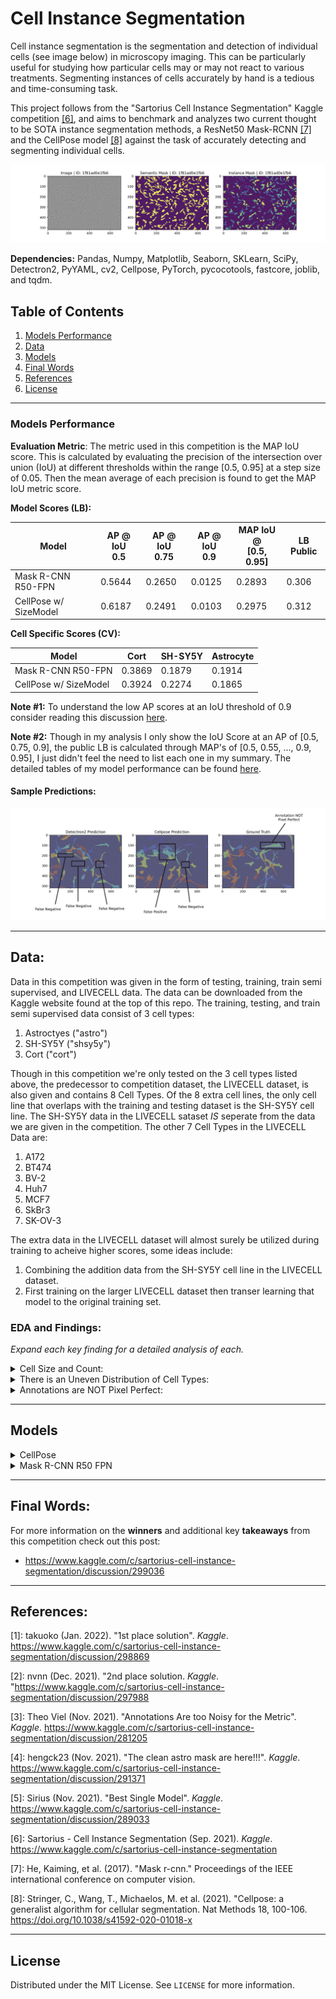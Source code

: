 # Cell Instance Segmentation

Cell instance segmentation is the segmentation and detection of individual
cells (see image below) in microscopy imaging. This can be particularly useful 
for studying how particular cells may or may not react to various treatments.
Segmenting instances of cells accurately by hand is a tedious and time-consuming 
task.

This project follows from the "Sartorius Cell Instance Segmentation" Kaggle
competition [[6]](#6), and aims to benchmark and analyzes two current thought
to be SOTA instance segmentation methods, a ResNet50 Mask-RCNN [[7]](#7) and 
the CellPose model [[8]](#8) against the task of accurately detecting and 
segmenting individual cells.


![](./img/front_image.png)


**Dependencies:** Pandas, Numpy, Matplotlib, Seaborn, SKLearn, SciPy, Detectron2,
PyYAML, cv2, Cellpose, PyTorch, pycocotools, fastcore, joblib, and tqdm.


<!-- TABLE OF CONTENTS -->
## Table of Contents
1. [Models Performance](#models-performance)
2. [Data](#data)
3. [Models](#models)
4. [Final Words](#final-words)
5. [References](#references)
6. [License](#license)


---

<!-- Models Performance -->
### Models Performance

**Evaluation Metric**: The metric used in this competition is the MAP IoU 
score. This is calculated by evaluating the precision of the intersection over 
union (IoU) at different thresholds within the range [0.5, 0.95] at a step 
size of 0.05. Then the mean average of each precision is found to get the MAP 
IoU metric score. 

**Model Scores (LB):**

| Model                 | AP @ IoU<br>0.5 | AP @ IoU<br>0.75 | AP @ IoU<br>0.9 | MAP IoU @<br>[0.5, 0.95] | LB Public | 
| --------------------- | --------------- | ---------------- | --------------- | ------------------------ | --------- | 
| Mask R-CNN R50-FPN    | 0.5644          | 0.2650           | 0.0125          | 0.2893                   | 0.306     | 
| CellPose w/ SizeModel | 0.6187          | 0.2491           | 0.0103          | 0.2975                   | 0.312     | 


**Cell Specific Scores (CV):**

| Model                 | Cort   | SH-SY5Y | Astrocyte | 
| --------------------- | ------ | ------- | --------- |
| Mask R-CNN R50-FPN    | 0.3869 | 0.1879  | 0.1914    |
| CellPose w/ SizeModel | 0.3924 | 0.2274  | 0.1865    |


**Note #1:** To understand the low AP scores at an IoU threshold of 0.9 consider 
reading this discussion [here](https://www.kaggle.com/c/sartorius-cell-instance-segmentation/discussion/281205).

**Note #2:** Though in my analysis I only show the IoU Score at an AP of [0.5, 0.75, 0.9], the public LB 
is calculated through MAP's of [0.5, 0.55, ..., 0.9, 0.95], I just didn't feel the need to list each one in 
my summary. The detailed tables of my model performance can be found 
[here](https://github.com/ryanirl/data-analysis-projects/blob/main/cell_instance_segmentation/MODEL_PERFORMANCE.md).


#### Sample Predictions:

![](./img/astro_analysis_annotated.png)



---

<!-- Data -->
## Data:

Data in this competition was given in the form of testing, training, train semi
supervised, and LIVECELL data. The data can be downloaded from the Kaggle
website found at the top of this repo. The training, testing, and train semi
supervised data consist of 3 cell types:
1. Astroctyes ("astro")
2. SH-SY5Y ("shsy5y")
3. Cort ("cort")

Though in this competition we're only tested on the 3 cell types listed above, the predecessor
to competition dataset, the LIVECELL dataset, is also given and contains 8 Cell Types. Of the 8 
extra cell lines, the only cell line that overlaps with the training and testing dataset is the 
SH-SY5Y cell line. The SH-SY5Y data in the LIVECELL sataset *IS* seperate from the data we are 
given in the competition. The other 7 Cell Types in the LIVECELL Data are:
1. A172
2. BT474
3. BV-2
4. Huh7
5. MCF7
6. SkBr3
7. SK-OV-3

The extra data in the LIVECELL dataset will almost surely be utilized during training to 
acheive higher scores, some ideas include:
1. Combining the addition data from the SH-SY5Y cell line in the LIVECELL dataset.
2. First training on the larger LIVECELL dataset then transer learning that model to 
the original training set. 

<!-- Data EDA -->
### EDA and Findings: 

*Expand each key finding for a detailed analysis of each.*

<details>
   <summary>Cell Size and Count:</summary>

<br />

| Cell Size    | Cort                                | SH-SY5Y                               | Astocytes                            |
| ------------ | ----------------------------------- | ------------------------------------- | ------------------------------------ |
| Distribution | ![](./img/size_count/cort_size.png) | ![](./img/size_count/shsy5y_size.png) | ![](./img/size_count/astro_size.png) |
| Count        | 10777.00                            | 52286.00                              | 10522.00                             |
| Mean         | 240.16                              | 224.50                                | 905.81                               |
| STD          | 139.17                              | 133.94                                | 855.19                               |
| Min          | 33.00                               | 30.00                                 | 37.00                                |
| Max          | 2054.00                             | 2254.00                               | 13327.00                             |


| Cell Count   | Cort                                 | SH-SY5Y                                | Astocytes                             |
| ------------ | ------------------------------------ | -------------------------------------- | ------------------------------------- |
| Distribution | ![](./img/size_count/cort_count.png) | ![](./img/size_count/shsy5y_count.png) | ![](./img/size_count/astro_count.png) |
| Count        | 320.00                               | 155.00                                 | 131.00                                |
| Mean         | 33.68                                | 337.33                                 | 80.32                                 |
| STD          | 16.50                                | 149.60                                 | 64.13                                 |
| Min          | 4.00                                 | 49.00                                  | 5.00                                  |
| Max          | 108.00                               | 790.00                                 | 594.00                                |



---

</details>


<details>
   <summary>There is an Uneven Distribution of Cell Types:</summary>

<br />

<p align="center">
    <img src="./img/cell_type_distribution.png" width="50%">
</p>

In the training set there are 320 Cort (~52.81%), 155 SH-SY5Y (~25.58%), and 131 (~21.62%) Astro cell images. 
My model performance on each cell type can be seen here: 


| Model                 | Cort   | SH-SY5Y | Astrocyte | MAP IoU @<br>[0.5, 0.95] | LB Public |
| --------------------- | ------ | ------- | --------- | ------------------------ | --------- |
| Mask R-CNN R50-FPN    | 0.3869 | 0.1879  | 0.1914    | 0.2893                   | 0.306     |
| CellPose w/ SizeModel | 0.3924 | 0.2274  | 0.1865    | 0.2975                   | 0.312     |

Both models performed much better on the Cort cell line than the SH-SY5Y and Astro cell line. Also, both my
models had a positive LB correlation (roughly about +0.015) leading me to believe there *might* (pure specalation
here) be a larger distribution of the Cort cell type in the private testing data than our training data. As seen
by comments in this post [[5]](#5) many people were also experiencing strong positive LB correlation (some people 
were even getting upwards of 0.03 gains). 


---

</details>


<details>
   <summary>Annotations are NOT Pixel Perfect:</summary>

<br />

Although mask prediction may be largely limited by
annotation quality. A few of the Astrocyte annotations are not pixel perfect and
some I would even consider potentially damaging to a models perforance. The
main recuring problem I saw with astrocyte masks was that some were hollow. 
Though in my non-professional opinion there were also a couple images that seemed
to be missing signifacant annotations (see ID: 3bcc8ba1dc17). As an example
of an image with hollow artifacts:

<p align="center">
    <img src="./img/annotation_not_pp_examples/hollow_artifact.png" width="65%">
</p>

This lead some people to try and *clean* these astro masks [[4]](#4). Though
one problem discussed is that if these problems lie in the training set then they also
probably lie in the competition testing set. That said, I never tried training
with a *cleaned* set but I do wonder what kind of perforance gains one might see 
if they spent a day meticulously going through and re-annotated the Astro masks
by hand as well as they could. 

Another noteable problem with the masks not being pixel perfect is how strict
the MAP IoU metric is at a threshold of above ~0.85. Though I will refer you 
to this Kaggle discussion that describes this problem very nicely:
https://www.kaggle.com/c/sartorius-cell-instance-segmentation/discussion/281205 [[3]](#3)

Some image ids with hollow artifacts or *potential* missing masks:
- 3bcc8ba1dc17
- 174793807517
- 13325f865bb0
- 182c3da676bd


---

</details>


---


<!-- Models -->
## Models 

<details>
   <summary>CellPose</summary>

<br />

CellPose [[8]](#8) is a UNet model that works via representation learning. That
is, along with a binary mask, some other representation of the image is learned
that we can derive an instance segmentation from. In this case, along with the
binary mask, x and y flows are predicted that can be used to derive instance
masks using gradient flow tracking.

To learn more about Cellpose, check out the GitHub implementation or the paper:
 - GitHub: https://github.com/MouseLand/cellpose
 - Paper: https://www.nature.com/articles/s41592-020-01018-x

Pros:
 - Very easy to train.
 - Performs well on high density objects (SH-SY5Y).
 - Performs well on relatively convex objects (Cort and SH-SY5Y).
 - Very lightweight, parameters are low. 
 - Very good at distinguishing between 2 instances.

Cons:
 - Very sensitive to hyperparameters. 
 - Predictions didn't seem to be pixel perfect. 
 - Bad at non-concave masks (Astrocytes).

---

</details>


<details>
   <summary>Mask R-CNN R50 FPN</summary>

<br />

To understand the Mask R-CNN architecture feel free to read the paper which can
be found [here](https://arxiv.org/abs/1703.06870). For this competition I used 
a pretrained Detectron2 ResNet50 Mask-RCNN model that was first trained on the larger
LIVECELL dataset and then transfered to the smaller Sartorius dataset. This gave me
a 2% improvement overall from models that weren't only trained on LIVECELL.


<details>
   <summary>Training Details</summary>

<br />

- Epochs: 100 -> 50 (100 on LIVECELL -> 50 on Sartorius)
- Batch Size: 2
- LR: 0.0005
- Resize Max Size: 1333 (default)
- Resize Min Size: (640, 672, 704, 736, 768, 800) (default)
- Anchor Generator size: [[32], [64], [128], [256], [512]] (default)
- N Classes: 8 -> 3 
- Detections per image: 1000

*See here for code:*
- [Training](https://github.com/ryanirl/data-analysis-projects/blob/main/cell_instance_segmentation/src/d2_train.py)

---

</details>

<details>
   <summary>Inference & Tuning Details</summary>

- Custom NMS: 
    - Astrocyte: 0.4
    - SH-SY5Y: 0.25
    - Cort: 0.7

- Custom Score Thresholding: 
    - Astrocyte: 0.4 
    - SH-SY5Y: 0.15
    - Cort: 0.55

- Custom Per Pixel Score Thresholding: 
    - Astrocyte: 0.45
    - SH-SY5Y: 0.5
    - Cort: 0.45

*See here for code:*
- [Inference](https://github.com/ryanirl/data-analysis-projects/blob/main/cell_instance_segmentation/src/detectron2_src/d2_config.yaml)

---

</details>


#### Mask R-CNN Analysis and Findings:

<details>
   <summary>Accurate BBox Proposals are KEY:</summary>

<br />

According to takuoko and tascj, the team of 2 who placed 1st: "We decided to 
build a solution using box-based instance segmentation, and focus more on the
bbox detection part. We think the mask prediction performance is mainly limited
by annotation quality so we did not pay much attention to it." [[1]](#1). For 
the task of cell instance segmentation, I believe this is a key insight. When 
predicting a small amount of low density large objects, such as a person or cat 
in the center of the frame, I belive it's the mask prediction that can often lack
behind often not having pixel perfect borders. But, given the small and high density 
nature of these cell populations, a single vanilla ResNet50 based Mask R-CNN severely 
lacks in its ability to generate accurate BBox's due to its naive anchor generating 
nature. For BBox proposals, the top 2 winning solutions [[1]](#1) [[2]](#2) both used 
multiple, non-naive BBox heads (such as YOLOX) followed by a weighted box fusion 
(WBF) ensemble. 

---

</details>


---

</details>

---


<!-- Final -->
## Final Words:

For more information on the **winners** and additional key **takeaways** from this
competition check out this post:

- https://www.kaggle.com/c/sartorius-cell-instance-segmentation/discussion/299036


---

<!-- References -->
## References:

<a id = "1">[1]</a>: takuoko (Jan. 2022). "1st place solution". *Kaggle*. https://www.kaggle.com/c/sartorius-cell-instance-segmentation/discussion/298869

<a id = "2">[2]</a>: nvnn (Dec. 2021). "2nd place solution. *Kaggle*. "https://www.kaggle.com/c/sartorius-cell-instance-segmentation/discussion/297988

<a id = "3">[3]</a>: Theo Viel (Nov. 2021). "Annotations Are too Noisy for the Metric". *Kaggle*. https://www.kaggle.com/c/sartorius-cell-instance-segmentation/discussion/281205

<a id = "4">[4]</a>: hengck23 (Nov. 2021). "The clean astro mask are here!!!". *Kaggle*. https://www.kaggle.com/c/sartorius-cell-instance-segmentation/discussion/291371

<a id = "5">[5]</a>: Sirius (Nov. 2021). "Best Single Model". *Kaggle*. https://www.kaggle.com/c/sartorius-cell-instance-segmentation/discussion/289033

<a id = "6">[6]</a>: Sartorius - Cell Instance Segmentation (Sep. 2021). *Kaggle*. https://www.kaggle.com/c/sartorius-cell-instance-segmentation

<a id = "7">[7]</a>: He, Kaiming, et al. (2017). "Mask r-cnn." Proceedings of the IEEE international conference on computer vision. 

<a id = "8">[8]</a>: Stringer, C., Wang, T., Michaelos, M. et al. (2021). "Cellpose: a generalist algorithm for cellular segmentation. Nat Methods 18, 100-106. https://doi.org/10.1038/s41592-020-01018-x

---

<!-- LICENSE -->
## License

Distributed under the MIT License. See `LICENSE` for more information.


<br />







